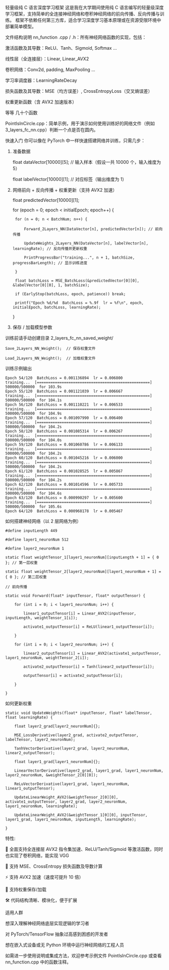 轻量级纯 C 语言深度学习框架
这是我在大学期间使用纯 C 语言编写的轻量级深度学习框架，支持简单的全连接神经网络和卷积神经网络的前向传播、反向传播与训练。
框架不依赖任何第三方库，适合学习深度学习基本原理或在资源受限环境中部署简单模型。

文件结构说明
nn_function .cpp / .h：所有神经网络函数的实现，包括：

激活函数及其导数：ReLU、Tanh、Sigmoid, Softmax ...

线性层（全连接层）：Linear, Linear_AVX2

卷积网络：Conv2d, padding, MaxPooling ...

学习率调度器：LearningRateDecay

损失函数及其导数：MSE（均方误差）, CrossEntropyLoss（交叉熵误差）

权重更新函数（含 AVX2 加速版本）

等等 几十个函数

PointIsInCircle.cpp：简单示例，用于演示如何使用训练好的网络文件（例如 3_layers_fc_nn.cpp）判断一个点是否在圆内。

快速入门
你可以像在 PyTorch 中一样快速搭建网络并训练，只需几步：

1. 准备数据
   
    float dataVector[10000][5];      // 输入样本（假设一共 10000 个，输入维度为 5）

    float labelVector[10000][1];     // 对应标签（输出维度为 1）

3. 网络前向 + 反向传播 + 权重更新（支持 AVX2 加速）

    float predictedVector[10000][1];
    
    for (epoch = 0; epoch < initialEpoch; epoch++) {
    
        for (n = 0; n < BatchNum; n++) {
        
            Forward_2Layers_NN(DataVector[n], predictedVector[n]); // 前向传播
            
            UpdateWeights_2Layers_NN(DataVector[n], labelVector[n], learningRate); // 反向传播并更新权重
            
            PrintProgressBar("training...", n + 1, batchSize, progressBarLength); // 显示训练进度
            
        }
        
        float batchLoss = MSE_BatchLoss(&predictedVector[0][0], &labelVector[0][0], 1, batchSize);
        
        if (EarlyStop(batchLoss, epoch, patience)) break;
        
        printf("Epoch %d/%d  BatchLoss = %.9f  lr = %f\n", epoch, initialEpoch, batchLoss, learningRate);
        
    }

4. 保存 / 加载模型参数
   
训练前请手动创建目录 2_layers_fc_nn_saved_weight/

    Save_2Layers_NN_Weight();  // 保存权重文件
    
    Load_2Layers_NN_Weight();  // 加载权重文件

训练示例输出

    Epoch 54/120  BatchLoss = 0.001136894  lr = 0.006800
    training...  [==================================================] 500000/500000  for 103.9s
    Epoch 55/120  BatchLoss = 0.001121039  lr = 0.006667
    training...  [==================================================] 500000/500000  for 104.1s
    Epoch 56/120  BatchLoss = 0.001110221  lr = 0.006533
    training...  [==================================================] 500000/500000  for 104.9s
    Epoch 57/120  BatchLoss = 0.001097990  lr = 0.006400
    training...  [==================================================] 500000/500000  for 104.2s
    Epoch 58/120  BatchLoss = 0.001085314  lr = 0.006267
    training...  [==================================================] 500000/500000  for 104.0s
    Epoch 59/120  BatchLoss = 0.001060786  lr = 0.006133
    training...  [==================================================] 500000/500000  for 104.2s
    Epoch 60/120  BatchLoss = 0.001045216  lr = 0.006000
    training...  [==================================================] 500000/500000  for 104.2s
    Epoch 61/120  BatchLoss = 0.001028525  lr = 0.005867
    training...  [==================================================] 500000/500000  for 104.2s
    Epoch 62/120  BatchLoss = 0.001014596  lr = 0.005733
    training...  [==================================================] 500000/500000  for 104.6s
    Epoch 63/120  BatchLoss = 0.000990297  lr = 0.005600
    training...  [==================================================] 500000/500000  for 105.6s
    Epoch 64/120  BatchLoss = 0.000968178  lr = 0.005467

如何搭建神经网络（以 2 层网络为例）

    #define inputLength 449
    
    #define layer1_neuronNum 512
    
    #define layer2_neuronNum 1
    
    static float weightTensor_1[layer1_neuronNum][inputLength + 1] = { 0 }; // 第一层权重
    
    static float weightTensor_2[layer2_neuronNum][layer1_neuronNum + 1] = { 0 }; // 第二层权重
    
    // 前向传播
    
    static void Forward(float* inputTensor, float* outputTensor) {
    
        for (int i = 0; i < layer1_neuronNum; i++) {
        
            linear1_outputTensor[i] = Linear_AVX2(inputTensor, inputLength, weightTensor_1[i]);
            
            activate1_outputTensor[i] = ReLU(linear1_outputTensor[i]);
            
        }
        
        for (int i = 0; i < layer2_neuronNum; i++) {
        
            linear2_outputTensor[i] = Linear_AVX2(activate1_outputTensor, layer1_neuronNum, weightTensor_2[i]);
            
            activate2_outputTensor[i] = Tanh(linear2_outputTensor[i]);
            
            outputTensor[i] = activate2_outputTensor[i];
            
        }
        
    }

如何更新权重

    static void UpdateWeights(float* inputTensor, float* labelTensor, float learningRate) {
    
        float layer2_grad[layer2_neuronNum]{};
        
        MSE_LossDerivative(layer2_grad, activate2_outputTensor, labelTensor, layer2_neuronNum);
        
        TanhVectorDerivative(layer2_grad, layer2_neuronNum, linear2_outputTensor);
    
        float layer1_grad[layer1_neuronNum]{};
        
        LinearVectorDerivative(layer2_grad, layer1_grad, layer1_neuronNum, layer2_neuronNum, &weightTensor_2[0][0]);
        
        ReLuVectorDerivative(layer1_grad, layer1_neuronNum, linear1_outputTensor);
    
        UpdateLinearWeight_AVX2(&weightTensor_2[0][0], activate1_outputTensor, layer2_grad, layer2_neuronNum, layer1_neuronNum, learningRate);
        
        UpdateLinearWeight_AVX2(&weightTensor_1[0][0], inputTensor, layer1_grad, layer1_neuronNum, inputLength, learningRate);
        
    }

特性:

🧠 全面支持全连接层 AVX2 指令集加速、ReLU/Tanh/Sigmoid 等激活函数，同时也实现了卷积网络，能实现 VGG

🧮 支持 MSE、CrossEntropy 损失函数及导数计算

⚡ 支持 AVX2 加速（速度可提升 10 倍）

💾 支持权重保存/加载

🛠️ 代码结构清晰、模块化，便于扩展

适用人群

想深入理解神经网络底层实现逻辑的学习者

对 PyTorch/TensorFlow 抽象过高感到困惑的开发者

想在嵌入式设备或无 Python 环境中运行神经网络的工程人员

如需进一步使用说明或集成方法，欢迎参考示例文件 PointIsInCircle.cpp 或查看 nn_function.cpp 中的函数注释。











